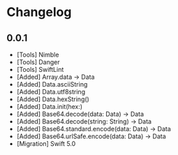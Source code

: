 # Changelog

0.0.1
-----

* [Tools] Nimble
* [Tools] Danger
* [Tools] SwiftLint
* [Added] Array<UInt8>.data -> Data
* [Added] Data.asciiString
* [Added] Data.utf8string
* [Added] Data.hexString()
* [Added] Data.init(hex:)
* [Added] Base64.decode(data: Data) -> Data
* [Added] Base64.decode(string: String) -> Data
* [Added] Base64.standard.encode(data: Data) -> Data
* [Added] Base64.urlSafe.encode(data: Data) -> Data
* [Migration] Swift 5.0
